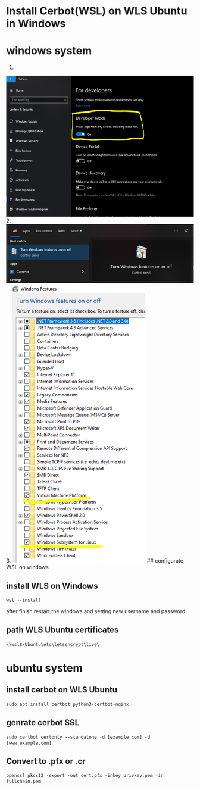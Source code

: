 # Install Cerbot(WSL) on WLS Ubuntu in Windows

# windows system
1.
<img src="https://github.com/EGraci/cerbot-windows-wls/blob/main/developer-mode.PNG">
2.
<img src="https://github.com/EGraci/cerbot-windows-wls/blob/main/turn-windows-feature.PNG">
3.
<img src="https://github.com/EGraci/cerbot-windows-wls/blob/main/on-windows-features.PNG">
## configurate WSL on windows

## install WLS on Windows
```
wsl --install
```
after finish restart the windows and setting new username and password

## path WLS Ubuntu certificates
```
\\wsl$\Ubuntu\etc\letsencrypt\live\
```
# ubuntu system

## install cerbot on WLS Ubuntu
```
sudo apt install certbot python3-certbot-nginx
```
## genrate cerbot SSL
```
sudo certbot certonly --standalone -d [example.com] -d [www.example.com]
```
## Convert to .pfx or .cr
```
openssl pkcs12 -export -out cert.pfx -inkey privkey.pem -in fullchain.pem
```
